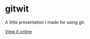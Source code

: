 gitwit
===

A little presentation I made for using git.

[View it online](http://niltag.net/gitwit)
